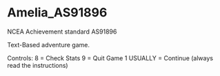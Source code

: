 # Amelia_AS91896
NCEA Achievement standard AS91896

Text-Based adventure game. 

Controls:
 8 = Check Stats
 9 = Quit Game
 1 USUALLY = Continue (always read the instructions)